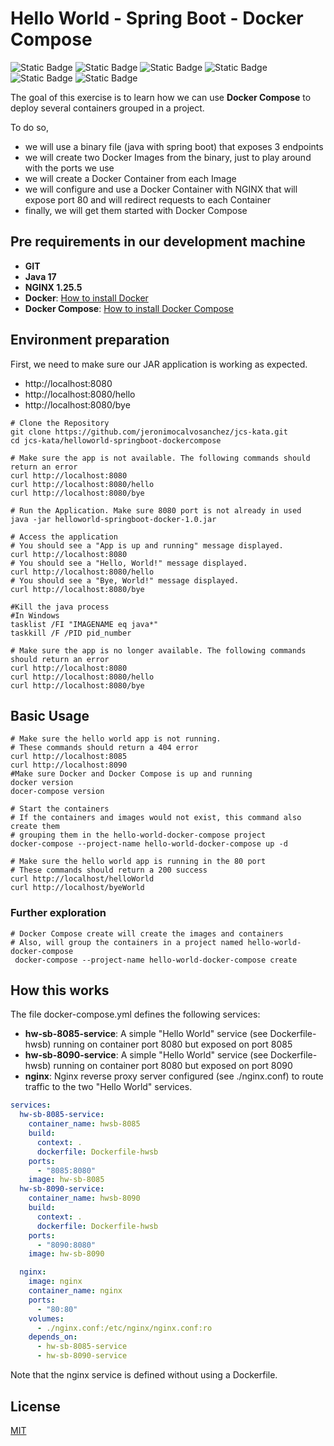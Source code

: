 # Hello World - Spring Boot - Docker Compose

![Static Badge](https://img.shields.io/badge/java-17-blue)
![Static Badge](https://img.shields.io/badge/spring_boot-3.2.4-blue)
![Static Badge](https://img.shields.io/badge/nginx-1.25.5-blue)
![Static Badge](https://img.shields.io/badge/docker-26.0.0-blue)
![Static Badge](https://img.shields.io/badge/docker--compose-2.26.1-blue)
![Static Badge](https://img.shields.io/badge/license-mit-green)

The goal of this exercise is to learn how we can use **Docker Compose** to deploy several containers grouped in a project.

To do so,
- we will use a binary file (java with spring boot) that exposes 3 endpoints
- we will create two Docker Images from the binary, just to play around with the ports we use
- we will create a Docker Container from each Image
- we will configure and use a Docker Container with NGINX that will expose port 80 and will redirect requests to each Container
- finally, we will get them started with Docker Compose

## Pre requirements in our development machine
- **GIT**
- **Java 17**
- **NGINX 1.25.5**
- **Docker**: [How to install Docker](https://docs.docker.com/get-docker/)
- **Docker Compose**: [How to install Docker Compose](https://docs.docker.com/compose/install/#install-compose)
  
## Environment preparation

First, we need to make sure our JAR application is working as expected.
- http://localhost:8080
- http://localhost:8080/hello
- http://localhost:8080/bye

```shell
# Clone the Repository
git clone https://github.com/jeronimocalvosanchez/jcs-kata.git
cd jcs-kata/helloworld-springboot-dockercompose

# Make sure the app is not available. The following commands should return an error
curl http://localhost:8080
curl http://localhost:8080/hello
curl http://localhost:8080/bye

# Run the Application. Make sure 8080 port is not already in used
java -jar helloworld-springboot-docker-1.0.jar

# Access the application
# You should see a "App is up and running" message displayed.
curl http://localhost:8080
# You should see a "Hello, World!" message displayed.
curl http://localhost:8080/hello
# You should see a "Bye, World!" message displayed.
curl http://localhost:8080/bye

#Kill the java process
#In Windows
tasklist /FI "IMAGENAME eq java*"
taskkill /F /PID pid_number

# Make sure the app is no longer available. The following commands should return an error
curl http://localhost:8080
curl http://localhost:8080/hello
curl http://localhost:8080/bye
```

## Basic Usage

```shell
# Make sure the hello world app is not running.
# These commands should return a 404 error
curl http://localhost:8085
curl http://localhost:8090
#Make sure Docker and Docker Compose is up and running
docker version
docer-compose version

# Start the containers
# If the containers and images would not exist, this command also create them
# grouping them in the hello-world-docker-compose project  
docker-compose --project-name hello-world-docker-compose up -d

# Make sure the hello world app is running in the 80 port
# These commands should return a 200 success
curl http://localhost/helloWorld
curl http://localhost/byeWorld
```

### Further exploration

```shell
# Docker Compose create will create the images and containers
# Also, will group the containers in a project named hello-world-docker-compose
 docker-compose --project-name hello-world-docker-compose create

```

## How this works

The file docker-compose.yml defines the following services:

- **hw-sb-8085-service**: A simple "Hello World" service (see Dockerfile-hwsb) running on container port 8080 but exposed on port 8085
- **hw-sb-8090-service**: A simple "Hello World" service (see Dockerfile-hwsb) running on container port 8080 but exposed on port 8090
- **nginx**: Nginx reverse proxy server configured (see ./nginx.conf) to route traffic to the two "Hello World" services.

```yml
services:
  hw-sb-8085-service:
    container_name: hwsb-8085
    build:
      context: .
      dockerfile: Dockerfile-hwsb
    ports:
      - "8085:8080"
    image: hw-sb-8085
  hw-sb-8090-service:
    container_name: hwsb-8090
    build:
      context: .
      dockerfile: Dockerfile-hwsb
    ports:
      - "8090:8080"
    image: hw-sb-8090

  nginx:
    image: nginx
    container_name: nginx
    ports:
      - "80:80"
    volumes:
      - ./nginx.conf:/etc/nginx/nginx.conf:ro
    depends_on:
      - hw-sb-8085-service
      - hw-sb-8090-service
```

Note that the nginx service is defined without using a Dockerfile.

## License

[MIT](https://choosealicense.com/licenses/mit/)